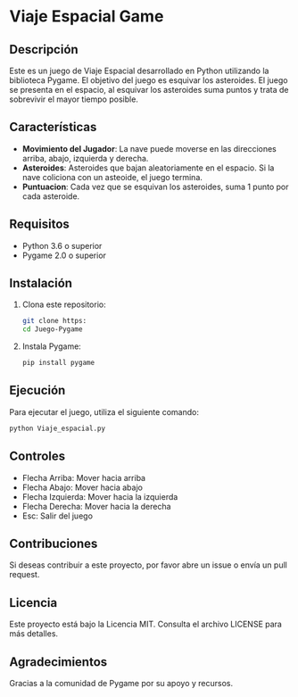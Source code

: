 # Viaje Espacial Game

## Descripción

Este es un juego de Viaje Espacial desarrollado en Python utilizando la biblioteca Pygame. El objetivo del juego es esquivar los asteroides. El juego se presenta en el espacio, al esquivar los asteroides suma puntos y trata de sobrevivir el mayor tiempo posible.

## Características

- **Movimiento del Jugador**: La nave puede moverse en las direcciones arriba, abajo, izquierda y derecha.
- **Asteroides**: Asteroides que bajan aleatoriamente en el espacio. Si la nave coliciona con un asteoide, el juego termina.
- **Puntuacion**: Cada vez que se esquivan los asteroides, suma  1 punto por cada asteroide.


## Requisitos

- Python 3.6 o superior
- Pygame 2.0 o superior

## Instalación

1. Clona este repositorio:
   ```bash
   git clone https:
   cd Juego-Pygame
   ```

2. Instala Pygame:
   ```bash
   pip install pygame
   ```

## Ejecución

Para ejecutar el juego, utiliza el siguiente comando:

```bash
python Viaje_espacial.py
```

## Controles

- Flecha Arriba: Mover hacia arriba
- Flecha Abajo: Mover hacia abajo
- Flecha Izquierda: Mover hacia la izquierda
- Flecha Derecha: Mover hacia la derecha
- Esc: Salir del juego

## Contribuciones

Si deseas contribuir a este proyecto, por favor abre un issue o envía un pull request.

## Licencia

Este proyecto está bajo la Licencia MIT. Consulta el archivo LICENSE para más detalles.

## Agradecimientos

Gracias a la comunidad de Pygame por su apoyo y recursos.